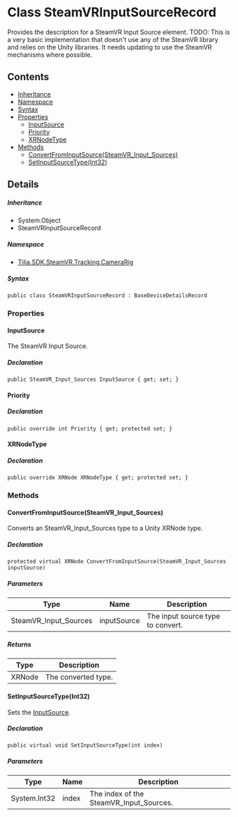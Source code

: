 # Class SteamVRInputSourceRecord

Provides the description for a SteamVR Input Source element. TODO: This is a very basic implementation that doesn't use any of the SteamVR library and relies on the Unity libraries. It needs updating to use the SteamVR mechanisms where possible.

## Contents

* [Inheritance]
* [Namespace]
* [Syntax]
* [Properties]
  * [InputSource]
  * [Priority]
  * [XRNodeType]
* [Methods]
  * [ConvertFromInputSource(SteamVR\_Input\_Sources)]
  * [SetInputSourceType(Int32)]

## Details

##### Inheritance

* System.Object
* SteamVRInputSourceRecord

##### Namespace

* [Tilia.SDK.SteamVR.Tracking.CameraRig]

##### Syntax

```
public class SteamVRInputSourceRecord : BaseDeviceDetailsRecord
```

### Properties

#### InputSource

The SteamVR Input Source.

##### Declaration

```
public SteamVR_Input_Sources InputSource { get; set; }
```

#### Priority

##### Declaration

```
public override int Priority { get; protected set; }
```

#### XRNodeType

##### Declaration

```
public override XRNode XRNodeType { get; protected set; }
```

### Methods

#### ConvertFromInputSource(SteamVR\_Input\_Sources)

Converts an SteamVR\_Input\_Sources type to a Unity XRNode type.

##### Declaration

```
protected virtual XRNode ConvertFromInputSource(SteamVR_Input_Sources inputSource)
```

##### Parameters

| Type | Name | Description |
| --- | --- | --- |
| SteamVR\_Input\_Sources | inputSource | The input source type to convert. |

##### Returns

| Type | Description |
| --- | --- |
| XRNode | The converted type. |

#### SetInputSourceType(Int32)

Sets the [InputSource].

##### Declaration

```
public virtual void SetInputSourceType(int index)
```

##### Parameters

| Type | Name | Description |
| --- | --- | --- |
| System.Int32 | index | The index of the SteamVR\_Input\_Sources. |

[Tilia.SDK.SteamVR.Tracking.CameraRig]: README.md
[InputSource]: SteamVRInputSourceRecord.md#InputSource
[Inheritance]: #Inheritance
[Namespace]: #Namespace
[Syntax]: #Syntax
[Properties]: #Properties
[InputSource]: #InputSource
[Priority]: #Priority
[XRNodeType]: #XRNodeType
[Methods]: #Methods
[ConvertFromInputSource(SteamVR\_Input\_Sources)]: #ConvertFromInputSourceSteamVR\_Input\_Sources
[SetInputSourceType(Int32)]: #SetInputSourceTypeInt32
